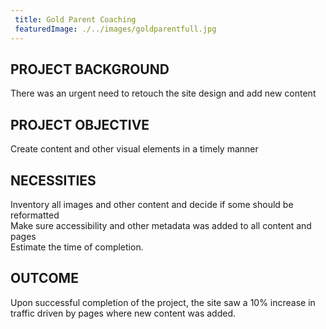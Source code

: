 ```yaml
---
 title: Gold Parent Coaching
 featuredImage: ./../images/goldparentfull.jpg
---
```

## PROJECT BACKGROUND
There was an urgent need to retouch the site design and add new content

## PROJECT OBJECTIVE
Create content and other visual elements in a timely manner

## NECESSITIES
Inventory all images and other content and decide if some should be reformatted<br />
Make sure accessibility and other metadata was added to all content and pages<br />
Estimate the time of completion.
<br />
## OUTCOME
Upon successful completion of the project, the site saw a 10% increase in traffic driven by pages where new content was added.